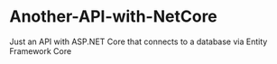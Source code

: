 # Another-API-with-NetCore

Just an API with ASP.NET Core that connects to a database via Entity Framework Core 

